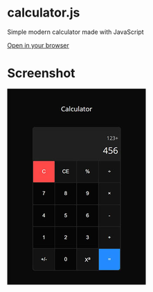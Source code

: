 # calculator.js 
Simple modern calculator made with JavaScript

[Open in your browser](https://d33kshant.github.io/calculator.js/)
# Screenshot

![Screenshot](screenshot.jpg)
